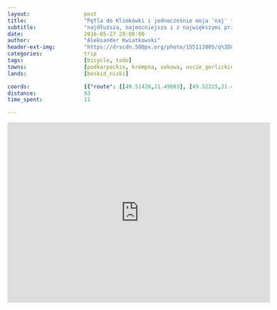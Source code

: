 ```yaml
---
layout:                 post
title:                  "Pętla do Klimkówki i jednocześnie moja 'naj' trasa"
subtitle:               "najdłuższa, najmocniejsza i z największymi przygodami"
date:                   2016-05-27 20:00:00
author:                 "Aleksander Kwiatkowski"
header-ext-img:         "https://drscdn.500px.org/photo/155113805/q%3D80_m%3D2000/3d4ecd49ef994bd82c611e92c1bdf709"
categories:             trip
tags:                   [bicycle, todo]
towns:                  [podkarpackie, krempna, sekowa, uscie_gorlickie, ropa, gorlice]
lands:                  [beskid_niski]

coords:                 [{"route": [[49.51428,21.49603], [49.52225,21.47362], [49.51785,21.44024], [49.50899,21.42573], [49.49271,21.42178], [49.49043,21.39088], [49.48451,21.38651], [49.48284,21.37869], [49.46711,21.37354], [49.47470,21.33286], [49.48552,21.31518], [49.48747,21.30179], [49.48457,21.29570], [49.48775,21.29166], [49.49026,21.29776], [49.48953,21.28574], [49.48418,21.27638], [49.49505,21.26385], [49.51417,21.25501], [49.50609,21.23630], [49.50564,21.22583], [49.51099,21.21725], [49.51283,21.20969], [49.51283,21.20206], [49.50759,21.18540], [49.50107,21.17957], [49.50208,21.17159], [49.52186,21.13837], [49.53167,21.10678], [49.55244,21.07331], [49.55806,21.07374], [49.56352,21.06661], [49.57671,21.06833], [49.57126,21.09048], [49.58645,21.11004], [49.58050,21.11339], [49.57460,21.14103], [49.57471,21.15485], [49.55327,21.21974], [49.54409,21.24257], [49.54526,21.24883], [49.55617,21.25355], [49.56174,21.25021], [49.54865,21.27098], [49.53295,21.30900], [49.53233,21.32745], [49.51668,21.35509], [49.51462,21.36299], [49.52398,21.37457], [49.52894,21.40444], [49.52504,21.43217], [49.52091,21.44187], [49.51774,21.44058]], "type": "bicycle"}]
distance:               93
time_spent:             11

---
```


<iframe height='405' width='590' frameborder='0' allowtransparency='true' scrolling='no' src='https://www.strava.com/activities/592041535/embed/888ffc1861b1763e1a2b2ee5d4af9ff8bb68e6e4'></iframe>
